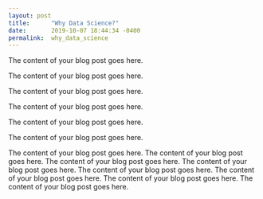 ```yaml
---
layout: post
title:      "Why Data Science?"
date:       2019-10-07 18:44:34 -0400
permalink:  why_data_science
---
```



The content of your blog post goes here.



The content of your blog post goes here.


The content of your blog post goes here.


The content of your blog post goes here.


The content of your blog post goes here.


The content of your blog post goes here.



The content of your blog post goes here.
The content of your blog post goes here.
The content of your blog post goes here.
The content of your blog post goes here.
The content of your blog post goes here.
The content of your blog post goes here.
The content of your blog post goes here.
The content of your blog post goes here.
